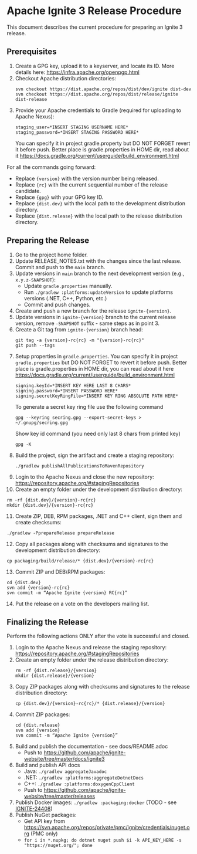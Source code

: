 # Apache Ignite 3 Release Procedure

This document describes the current procedure for preparing an Ignite 3 release.

## Prerequisites

1. Create a GPG key, upload it to a keyserver, and locate its ID. More details here: https://infra.apache.org/openpgp.html
2. Checkout Apache distribution directories:
   ```
   svn checkout https://dist.apache.org/repos/dist/dev/ignite dist-dev
   svn checkout https://dist.apache.org/repos/dist/release/ignite dist-release
   ```
3. Provide your Apache credentials to Gradle (required for uploading to Apache Nexus):
   ```
   staging_user=*INSERT STAGING USERNAME HERE*
   staging_password=*INSERT STAGING PASSWORD HERE*
   ```
   You can specify it in project gradle.property but DO NOT FORGET revert it before push.
   Better place is gradle.properties in HOME dir, read about it https://docs.gradle.org/current/userguide/build_environment.html

For all the commands going forward:
* Replace `{version}` with the version number being released.
* Replace `{rc}` with the current sequential number of the release candidate.
* Replace `{gpg}` with your GPG key ID.
* Replace `{dist.dev}` with the local path to the development distribution directory.
* Replace `{dist.release}` with the local path to the release distribution directory.

## Preparing the Release

1. Go to the project home folder.
2. Update RELEASE_NOTES.txt with the changes since the last release. Commit and push to the `main` branch.
3. Update versions in `main` branch to the next development version (e.g., `x.y.z-SNAPSHOT`):
   * Update `gradle.properties` manually.
   * Run `./gradlew :platforms:updateVersion` to update platforms versions (.NET, C++, Python, etc.)
   * Commit and push changes.
4. Create and push a new branch for the release `ignite-{version}`.
5. Update versions in `ignite-{version}` branch to the current release version, remove `-SNAPSHOT` suffix - same steps as in point 3.
6. Create a Git tag from `ignite-{version}` branch head:
   ```
   git tag -a {version}-rc{rc} -m "{version}-rc{rc}"
   git push --tags
   ```
7. Setup properties in `gradle.properties`.
   You can specify it in project `gradle.properties` but DO NOT FORGET to revert it before push.
   Better place is gradle.properties in HOME dir, you can read about it here
   https://docs.gradle.org/current/userguide/build_environment.html
   ```
   signing.keyId=*INSERT KEY HERE LAST 8 CHARS*
   signing.password=*INSERT PASSWORD HERE*
   signing.secretKeyRingFile=*INSERT KEY RING ABSOLUTE PATH HERE*
   ```
   To generate a secret key ring file use the following command
   ```
   gpg --keyring secring.gpg --export-secret-keys > ~/.gnupg/secring.gpg
   ```
   Show key id command (you need only last 8 chars from printed key)
   ```
   gpg -K
   ```
8. Build the project, sign the artifact and create a staging repository:
   ```
   ./gradlew publishAllPublicationsToMavenRepository
   ```
9. Login to the Apache Nexus and close the new repository: https://repository.apache.org/#stagingRepositories
10. Create an empty folder under the development distribution directory:
   ```
   rm -rf {dist.dev}/{version}-rc{rc}
   mkdir {dist.dev}/{version}-rc{rc}
   ```
11. Create ZIP, DEB, RPM packages, .NET and C++ client, sign them and create checksums:
   ```
   ./gradlew -PprepareRelease prepareRelease
   ```
12. Copy all packages along with checksums and signatures to the development distribution directory:
   ```
   cp packaging/build/release/* {dist.dev}/{version}-rc{rc}
   ```
13. Commit ZIP and DEB\RPM packages:
   ```
   cd {dist.dev}
   svn add {version}-rc{rc}
   svn commit -m “Apache Ignite {version} RC{rc}”
   ``` 
14. Put the release on a vote on the developers mailing list.

## Finalizing the Release

Perform the following actions ONLY after the vote is successful and closed.

1. Login to the Apache Nexus and release the staging repository: https://repository.apache.org/#stagingRepositories
2. Create an empty folder under the release distribution directory:
   ```
   rm -rf {dist.release}/{version}
   mkdir {dist.release}/{version}
   ```
3. Copy ZIP packages along with checksums and signatures to the release distribution directory:
   ```
   cp {dist.dev}/{version}-rc{rc}/* {dist.release}/{version}
   ```
4. Commit ZIP packages:
   ```
   cd {dist.release}
   svn add {version}
   svn commit -m “Apache Ignite {version}”
   ```
5. Build and publish the documentation - see docs/README.adoc
   * Push to https://github.com/apache/ignite-website/tree/master/docs/ignite3 
6. Build and publish API docs
   * Java: `./gradlew aggregateJavadoc`
   * .NET: `./gradlew :platforms:aggregateDotnetDocs`
   * C++: `./gradlew :platforms:doxygenCppClient`
   * Push to https://github.com/apache/ignite-website/tree/master/releases
7. Publish Docker images: `./gradlew :packaging:docker` (TODO - see [IGNITE-24408](https://issues.apache.org/jira/browse/IGNITE-24408))
8. Publish NuGet packages:
   * Get API key from https://svn.apache.org/repos/private/pmc/ignite/credentials/nuget.org (PMC only)
   * `for i in *.nupkg; do dotnet nuget push $i -k API_KEY_HERE -s "https://nuget.org/"; done`